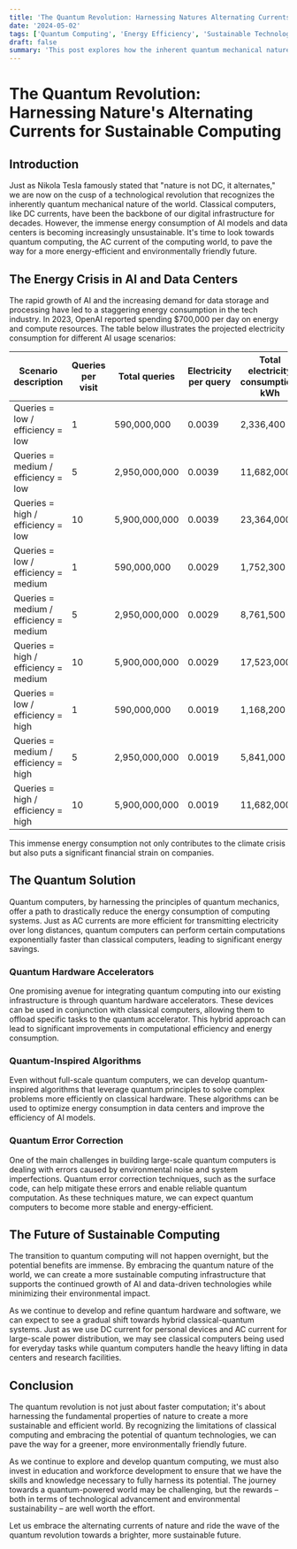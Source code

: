 ```yaml
---
title: 'The Quantum Revolution: Harnessing Natures Alternating Currents for Sustainable Computing'
date: '2024-05-02'
tags: ['Quantum Computing', 'Energy Efficiency', 'Sustainable Technology', 'AI', 'Data Centers']
draft: false
summary: 'This post explores how the inherent quantum mechanical nature of the world can be leveraged to create more energy-efficient computing systems. By comparing classical and quantum computers to DC and AC currents, we highlight the potential for quantum computers to drastically reduce the energy consumption of AI models and data centers.'
---
```


# The Quantum Revolution: Harnessing Nature's Alternating Currents for Sustainable Computing

## Introduction

Just as Nikola Tesla famously stated that "nature is not DC, it alternates," we are now on the cusp of a technological revolution that recognizes the inherently quantum mechanical nature of the world. Classical computers, like DC currents, have been the backbone of our digital infrastructure for decades. However, the immense energy consumption of AI models and data centers is becoming increasingly unsustainable. It's time to look towards quantum computing, the AC current of the computing world, to pave the way for a more energy-efficient and environmentally friendly future.

## The Energy Crisis in AI and Data Centers

The rapid growth of AI and the increasing demand for data storage and processing have led to a staggering energy consumption in the tech industry. In 2023, OpenAI reported spending $700,000 per day on energy and compute resources. The table below illustrates the projected electricity consumption for different AI usage scenarios:

| Scenario description                   | Queries per visit | Total queries | Electricity per query | Total electricity consumption, kWh |
| -------------------------------------- | ----------------- | ------------- | --------------------- | ---------------------------------- |
| Queries = low / efficiency = low       | 1                 | 590,000,000   | 0.0039                | 2,336,400                          |
| Queries = medium / efficiency = low    | 5                 | 2,950,000,000 | 0.0039                | 11,682,000                         |
| Queries = high / efficiency = low      | 10                | 5,900,000,000 | 0.0039                | 23,364,000                         |
| Queries = low / efficiency = medium    | 1                 | 590,000,000   | 0.0029                | 1,752,300                          |
| Queries = medium / efficiency = medium | 5                 | 2,950,000,000 | 0.0029                | 8,761,500                          |
| Queries = high / efficiency = medium   | 10                | 5,900,000,000 | 0.0029                | 17,523,000                         |
| Queries = low / efficiency = high      | 1                 | 590,000,000   | 0.0019                | 1,168,200                          |
| Queries = medium / efficiency = high   | 5                 | 2,950,000,000 | 0.0019                | 5,841,000                          |
| Queries = high / efficiency = high     | 10                | 5,900,000,000 | 0.0019                | 11,682,000                         |

This immense energy consumption not only contributes to the climate crisis but also puts a significant financial strain on companies.

## The Quantum Solution

Quantum computers, by harnessing the principles of quantum mechanics, offer a path to drastically reduce the energy consumption of computing systems. Just as AC currents are more efficient for transmitting electricity over long distances, quantum computers can perform certain computations exponentially faster than classical computers, leading to significant energy savings.

### Quantum Hardware Accelerators

One promising avenue for integrating quantum computing into our existing infrastructure is through quantum hardware accelerators. These devices can be used in conjunction with classical computers, allowing them to offload specific tasks to the quantum accelerator. This hybrid approach can lead to significant improvements in computational efficiency and energy consumption.

### Quantum-Inspired Algorithms

Even without full-scale quantum computers, we can develop quantum-inspired algorithms that leverage quantum principles to solve complex problems more efficiently on classical hardware. These algorithms can be used to optimize energy consumption in data centers and improve the efficiency of AI models.

### Quantum Error Correction

One of the main challenges in building large-scale quantum computers is dealing with errors caused by environmental noise and system imperfections. Quantum error correction techniques, such as the surface code, can help mitigate these errors and enable reliable quantum computation. As these techniques mature, we can expect quantum computers to become more stable and energy-efficient.

## The Future of Sustainable Computing

The transition to quantum computing will not happen overnight, but the potential benefits are immense. By embracing the quantum nature of the world, we can create a more sustainable computing infrastructure that supports the continued growth of AI and data-driven technologies while minimizing their environmental impact.

As we continue to develop and refine quantum hardware and software, we can expect to see a gradual shift towards hybrid classical-quantum systems. Just as we use DC current for personal devices and AC current for large-scale power distribution, we may see classical computers being used for everyday tasks while quantum computers handle the heavy lifting in data centers and research facilities.

## Conclusion

The quantum revolution is not just about faster computation; it's about harnessing the fundamental properties of nature to create a more sustainable and efficient world. By recognizing the limitations of classical computing and embracing the potential of quantum technologies, we can pave the way for a greener, more environmentally friendly future.

As we continue to explore and develop quantum computing, we must also invest in education and workforce development to ensure that we have the skills and knowledge necessary to fully harness its potential. The journey towards a quantum-powered world may be challenging, but the rewards – both in terms of technological advancement and environmental sustainability – are well worth the effort.

Let us embrace the alternating currents of nature and ride the wave of the quantum revolution towards a brighter, more sustainable future.
